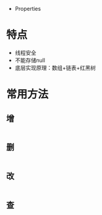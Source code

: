 - Properties

# 特点

- 线程安全
- 不能存储null
- 底层实现原理：数组+链表+红黑树

# 常用方法

## 增

```Java

```

## 删

```Java

```

## 改

```Java

```

## 查

```Java

```
